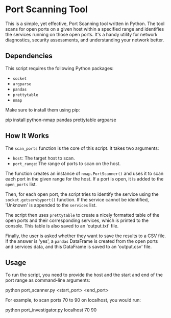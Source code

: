 # Port Scanning Tool

This is a simple, yet effective, Port Scanning tool written in Python. The tool scans for open ports on a given host within a specified range and identifies the services running on those open ports. It's a handy utility for network diagnostics, security assessments, and understanding your network better.

## Dependencies

This script requires the following Python packages:
- `socket`
- `argparse`
- `pandas`
- `prettytable`
- `nmap`

Make sure to install them using pip:

pip install python-nmap pandas prettytable argparse

## How It Works

The `scan_ports` function is the core of this script. It takes two arguments: 
- `host`: The target host to scan.
- `port_range`: The range of ports to scan on the host.

The function creates an instance of `nmap.PortScanner()` and uses it to scan each port in the given range for the host. If a port is open, it is added to the `open_ports` list.

Then, for each open port, the script tries to identify the service using the `socket.getservbyport()` function. If the service cannot be identified, 'Unknown' is appended to the `services` list.

The script then uses `prettytable` to create a nicely formatted table of the open ports and their corresponding services, which is printed to the console. This table is also saved to an 'output.txt' file.

Finally, the user is asked whether they want to save the results to a CSV file. If the answer is 'yes', a `pandas` DataFrame is created from the open ports and services data, and this DataFrame is saved to an 'output.csv' file.

## Usage

To run the script, you need to provide the host and the start and end of the port range as command-line arguments:

python port_scanner.py <host> <start_port> <end_port>

For example, to scan ports 70 to 90 on localhost, you would run:

python port_investigator.py localhost 70 90
